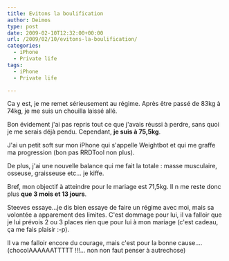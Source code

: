 ```yaml
---
title: Evitons la boulification
author: Deimos
type: post
date: 2009-02-10T12:32:00+00:00
url: /2009/02/10/evitons-la-boulification/
categories:
  - iPhone
  - Private life
tags:
  - iPhone
  - Private life

---
```


Ca y est, je me remet sérieusement au régime. Après être passé de 83kg à 74kg, je me suis un chouilla laissé allé.

Bon évidement j'ai pas repris tout ce que j'avais réussi à perdre, sans quoi je me serais déjà pendu. Cependant, **je suis à 75,5kg**.

J'ai un petit soft sur mon iPhone qui s'appelle Weightbot et qui me graffe ma progression (bon pas RRDTool non plus).

De plus, j'ai une nouvelle balance qui me fait la totale : masse musculaire, osseuse, graisseuse etc... je kiffe.

Bref, mon objectif à atteindre pour le mariage est 71,5kg. Il n me reste donc plus **que 3 mois et 13 jours**.

Steeves essaye...je dis bien essaye de faire un régime avec moi, mais sa volontée a apparement des limites. C'est dommage pour lui, il va falloir que je lui prévois 2 ou 3 places rien que pour lui à mon mariage (c'est cadeau, ça me fais plaisir :-p).

Il va me falloir encore du courage, mais c'est pour la bonne cause....(chocolAAAAAATTTTT !!!... non non faut penser à autrechose)
